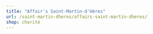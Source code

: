 ```yaml
---
title: "Affair's Saint-Martin-d'Hères"
url: /saint-martin-dheres/affairs-saint-martin-dheres/
shop: charité
---
```

